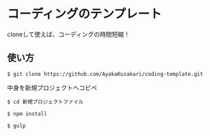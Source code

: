 # コーディングのテンプレート

cloneして使えば、コーディングの時間短縮！

## 使い方

`$ git clone https://github.com/AyakaKusakari/coding-template.git`

中身を新規プロジェクトへコピペ

`$ cd 新規プロジェクトファイル`

`$ npm install`

`$ gulp`

